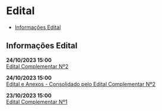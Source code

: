 # Edital

- [Informações Edital](#informacoes-edital)


<a name="informacoes-edital"></a>
## Informações Edital



**24/10/2023 15:00** <br>
[Edital Complementar Nº2](https://sistemas.institutoverbena.ufg.br/2023/concurso-mpac/sistema/arquivos/editais/EDITAL_COMPLEMENTAR_N2.pdf)

**24/10/2023 15:00** <br>
[Edital e Anexos - Consolidado pelo Edital Complementar Nº2](https://sistemas.institutoverbena.ufg.br/2023/concurso-mpac/sistema/arquivos/editais/EDITAL_ABERTURA_MPAC_2023_Consolidado_N2.pdf)

**23/10/2023 15:00** <br>
[Edital Complementar Nº1](https://sistemas.institutoverbena.ufg.br/2023/concurso-mpac/sistema/arquivos/editais/EDITAL_COMPLEMENTAR_N1.pdf)
